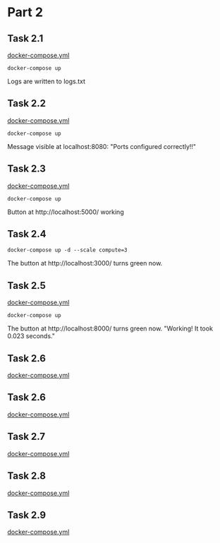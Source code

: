 # Part 2

## Task 2.1

[docker-compose.yml](https://github.com/mshroom/DevOpsWithDocker/blob/master/part2/task-2-1/docker-compose.yml)

`docker-compose up`

Logs are written to logs.txt

## Task 2.2

[docker-compose.yml](https://github.com/mshroom/DevOpsWithDocker/blob/master/part2/task-2-2/docker-compose.yml)

`docker-compose up`

Message visible at localhost:8080: "Ports configured correctly!!"

## Task 2.3

[docker-compose.yml](https://github.com/mshroom/DevOpsWithDocker/blob/master/part2/task-2-3/docker-compose.yml)

`docker-compose up`

Button at http://localhost:5000/ working

## Task 2.4

`docker-compose up -d --scale compute=3`

The button at http://localhost:3000/ turns green now.

## Task 2.5

[docker-compose.yml](https://github.com/mshroom/DevOpsWithDocker/blob/master/part2/task-2-5/docker-compose.yml)

`docker-compose up`

The button at http://localhost:8000/ turns green now. "Working! It took 0.023 seconds."

## Task 2.6

[docker-compose.yml](https://github.com/mshroom/DevOpsWithDocker/blob/master/part2/task-2-6/docker-compose.yml)

## Task 2.6

[docker-compose.yml](https://github.com/mshroom/DevOpsWithDocker/blob/master/part2/task-2-7/docker-compose.yml)

## Task 2.7

[docker-compose.yml](https://github.com/mshroom/DevOpsWithDocker/blob/master/part2/task-2-7/docker-compose.yml)

## Task 2.8

[docker-compose.yml](https://github.com/mshroom/DevOpsWithDocker/blob/master/part2/task-2-8/docker-compose.yml)

## Task 2.9

[docker-compose.yml](https://github.com/mshroom/DevOpsWithDocker/blob/master/part2/task-2-9/docker-compose.yml)


